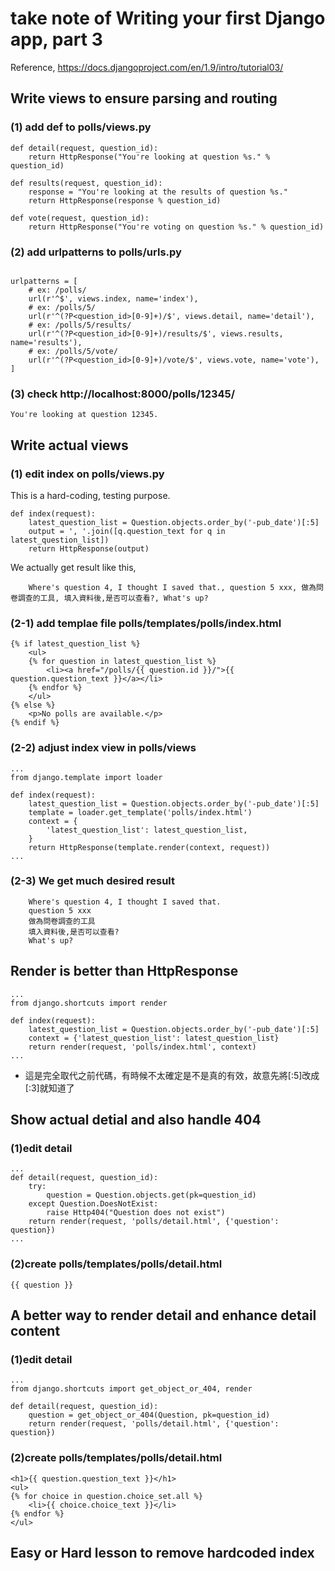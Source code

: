 #  take note of <b>Writing your first Django app, part 3</b>
Reference, https://docs.djangoproject.com/en/1.9/intro/tutorial03/

## Write views to ensure parsing and routing
### (1) add def to polls/views.py
```
def detail(request, question_id):
    return HttpResponse("You're looking at question %s." % question_id)

def results(request, question_id):
    response = "You're looking at the results of question %s."
    return HttpResponse(response % question_id)

def vote(request, question_id):
    return HttpResponse("You're voting on question %s." % question_id)
```
### (2) add urlpatterns to polls/urls.py
```

urlpatterns = [
    # ex: /polls/
    url(r'^$', views.index, name='index'),
    # ex: /polls/5/
    url(r'^(?P<question_id>[0-9]+)/$', views.detail, name='detail'),
    # ex: /polls/5/results/
    url(r'^(?P<question_id>[0-9]+)/results/$', views.results, name='results'),
    # ex: /polls/5/vote/
    url(r'^(?P<question_id>[0-9]+)/vote/$', views.vote, name='vote'),
]
```
### (3) check http://localhost:8000/polls/12345/
    You're looking at question 12345.


## Write actual views 
### (1) edit index on polls/views.py
This is a hard-coding, testing purpose.
```
def index(request):
    latest_question_list = Question.objects.order_by('-pub_date')[:5]
    output = ', '.join([q.question_text for q in latest_question_list])
    return HttpResponse(output)
```
We actually get result like this,
```
    Where's question 4, I thought I saved that., question 5 xxx, 做為問卷調查的工具, 填入資料後,是否可以查看?, What's up?
```
### (2-1) add templae file polls/templates/polls/index.html
```
{% if latest_question_list %}
    <ul>
    {% for question in latest_question_list %}
        <li><a href="/polls/{{ question.id }}/">{{ question.question_text }}</a></li>
    {% endfor %}
    </ul>
{% else %}
    <p>No polls are available.</p>
{% endif %}
```
### (2-2) adjust index view in polls/views
```
...
from django.template import loader

def index(request):
    latest_question_list = Question.objects.order_by('-pub_date')[:5]
    template = loader.get_template('polls/index.html')
    context = {
        'latest_question_list': latest_question_list,
    }
    return HttpResponse(template.render(context, request))
...
```

### (2-3) We get much desired result

```
    Where's question 4, I thought I saved that.
    question 5 xxx
    做為問卷調查的工具
    填入資料後,是否可以查看?
    What's up?
```
## Render is better than HttpResponse

```
...
from django.shortcuts import render

def index(request):
    latest_question_list = Question.objects.order_by('-pub_date')[:5]
    context = {'latest_question_list': latest_question_list}
    return render(request, 'polls/index.html', context)
...
```
- 這是完全取代之前代碼，有時候不太確定是不是真的有效，故意先將[:5]改成[:3]就知道了

## Show actual detial and also handle 404 

### (1)edit detail
```
...
def detail(request, question_id):
    try:
        question = Question.objects.get(pk=question_id)
    except Question.DoesNotExist:
        raise Http404("Question does not exist")
    return render(request, 'polls/detail.html', {'question': question})
...
```
### (2)create polls/templates/polls/detail.html
```
{{ question }}
```

## A better way to render detail and enhance detail content 

### (1)edit detail
```
...
from django.shortcuts import get_object_or_404, render

def detail(request, question_id):
    question = get_object_or_404(Question, pk=question_id)
    return render(request, 'polls/detail.html', {'question': question})
```
### (2)create polls/templates/polls/detail.html
```
<h1>{{ question.question_text }}</h1>
<ul>
{% for choice in question.choice_set.all %}
    <li>{{ choice.choice_text }}</li>
{% endfor %}
</ul>
```

## Easy or Hard lesson to remove hardcoded index
